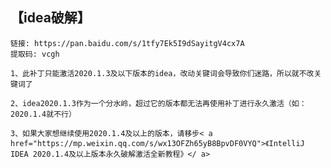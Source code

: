 ## 【idea破解】
    链接: https://pan.baidu.com/s/1tfy7Ek5I9dSayitgV4cx7A 
    提取码: vcgh

    1、此补丁只能激活2020.1.3及以下版本的idea，改动关键词会导致你们迷路，所以就不改关键词了

    2、idea2020.1.3作为一个分水岭，超过它的版本都无法再使用补丁进行永久激活（如：2020.1.4就不行）

    3、如果大家想继续使用2020.1.4及以上的版本，请移步< a href="https://mp.weixin.qq.com/s/wx13OFZh65yB8BpvDF0VYQ">《IntelliJ IDEA 2020.1.4及以上版本永久破解激活全新教程》</ a>